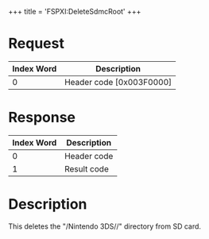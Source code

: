 +++
title = 'FSPXI:DeleteSdmcRoot'
+++

# Request

| Index Word | Description                |
|------------|----------------------------|
| 0          | Header code \[0x003F0000\] |

# Response

| Index Word | Description |
|------------|-------------|
| 0          | Header code |
| 1          | Result code |

# Description

This deletes the "/Nintendo 3DS/<SomeID>/" directory from SD card.
